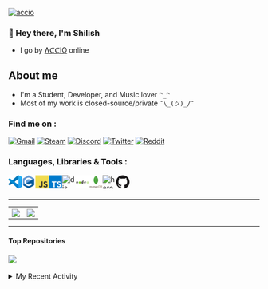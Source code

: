<!-- 👋 Hey, I’m **Shilish**

Most of my work is private ^_^

Find some of my socials here

https://shilish.github.io/Shilish/ -->

[<img align="centre" alt="accio" src="https://cdn.discordapp.com/attachments/561917883958034444/898745223046369321/IO.png" />][rr]

### 👋 Hey there, I'm **Shilish**

- I go by [ɅᑕᑕIO][site] online

## About me

- I'm a Student, Developer, and Music lover `^_^`
- Most of my work is closed-source/private `¯\_(ツ)_/¯`

### Find me on :

[![Gmail](https://img.shields.io/badge/Gmail-D14836?style=for-the-badge&logo=gmail&logoColor=white)][mail]
[![Steam](https://img.shields.io/badge/steam-%23000000.svg?style=for-the-badge&logo=steam&logoColor=white)][steam]
[![Discord](https://img.shields.io/badge/%C9%85%E1%91%95%E1%91%95IO-%237289DA.svg?style=for-the-badge&logo=discord&logoColor=white)][discord]
[![Twitter](https://img.shields.io/badge/Twitter-%231DA1F2.svg?style=for-the-badge&logo=Twitter&logoColor=white)][twitter]
[![Reddit](https://img.shields.io/badge/Reddit-FF4500?style=for-the-badge&logo=reddit&logoColor=white)][reddit]

### Languages, Libraries & Tools :

[<img align="left" alt="vsc" width="27" height="27" src="https://raw.githubusercontent.com/github/explore/80688e429a7d4ef2fca1e82350fe8e3517d3494d/topics/visual-studio-code/visual-studio-code.png" />][rr]
[<img align="left" alt="C" width="27" height="27" src="https://raw.githubusercontent.com/devicons/devicon/master/icons/c/c-original.svg" />][rr]
[<img align="left" alt="js" width="27" height="27" src="https://raw.githubusercontent.com/devicons/devicon/master/icons/javascript/javascript-original.svg" />][rr]
[<img align="left" alt="ts" width="27" height="27" src="https://raw.githubusercontent.com/devicons/devicon/master/icons/typescript/typescript-original.svg" />][rr]
[<img align="left" alt="djs" width="27" height="27" src="https://discordjs.guide/meta-image.png" />][rr]
[<img align="left" alt="nodejs" width="27" height="27" src="https://raw.githubusercontent.com/devicons/devicon/master/icons/nodejs/nodejs-original-wordmark.svg" />][rr]
[<img align="left" alt="mongo" width="27" height="27" src="https://raw.githubusercontent.com/devicons/devicon/master/icons/mongodb/mongodb-original-wordmark.svg" />][rr]
[<img align="left" alt="heroku" width="27" height="27" src="https://www.vectorlogo.zone/logos/heroku/heroku-icon.svg" />][rr]
[<img align="left" alt="github" width="27" height="27" src="https://raw.githubusercontent.com/github/explore/78df643247d429f6cc873026c0622819ad797942/topics/github/github.png" />][rr]

<!-- [<img align="left" alt="" width="40" height="40" src="" />][rr] c2fffc//90f3f5//73fdff//03f8fc-->
<br>
</br>

---

<table>
  <tr>
    <td align="center" style="padding=0;width=50%;">
    <a href="https://www.youtube.com/watch?v=dQw4w9WgXcQ">
      <img align="center" style="padding=0;" src="https://readme-stats-acc.vercel.app/api?username=shilish&hide=issues,contribs&count_private=true&show_icons=true&include_all_commits=true&custom_title=ɅᑕᑕIO's+GitHub+Stats+👨‍💻&border_color=e8e8e8&border_radius=25&hide_border=true&title_color=ff4d73&bg_color=00000000&icon_color=5865F2&text_color=9f9f9f" />
      </a>
    </td>
    <td align="center" style="padding=0;width=50%;">
    <a href="https://www.youtube.com/watch?v=dQw4w9WgXcQ">
      <img align="center" style="padding=0;" src="https://readme-stats-acc.vercel.app/api/top-langs/?username=shilish&layout=compact&border_color=e8e8e8&border_radius=25&hide_border=true&custom_title=Most+Used+Languages+📊&title_color=ff4d73&bg_color=00000000&icon_color=5865F2&text_color=9f9f9f" />
      </a>
    </td>
  </tr>
</table>

<!-- <a href="https://www.youtube.com/watch?v=dQw4w9WgXcQ">
  <img align="center" src="https://readme-stats-acc.vercel.app/api?username=shilish&hide=issues,contribs&count_private=true&show_icons=true&include_all_commits=true&custom_title=ɅᑕᑕIO's+GitHub+Stats+👨‍💻&border_color=e8e8e8&border_radius=25&title_color=ff4d73&bg_color=2C2F33&icon_color=5865F2&text_color=e8e8e8" />
</a>

<a href="https://www.youtube.com/watch?v=dQw4w9WgXcQ">
  <img align="center" src="https://readme-stats-acc.vercel.app/api/top-langs/?username=shilish&layout=compact&border_color=e8e8e8&border_radius=25&custom_title=Most+Used+Languages+📊&title_color=ff4d73&bg_color=2C2F33&icon_color=5865F2&text_color=e8e8e8" />
</a> -->

<!-- [![MyGithubStats](https://readme-stats-acc.vercel.app/api?username=shilish&hide=issues,contribs&count_private=true&show_icons=true&include_all_commits=true&custom_title=ɅᑕᑕIO's+GitHub+Stats+👨‍💻&hide_border=true&title_color=ff4d73&bg_color=2C2F33&icon_color=5865F2&text_color=c2fffc)][rr]

[![TopLangs](https://readme-stats-acc.vercel.app/api/top-langs/?username=shilish&layout=compact&hide_border=true&custom_title=Most+Used+Languages+📊&title_color=ff4d73&bg_color=2C2F33&icon_color=5865F2&text_color=e8fffe)][rr] -->

---

#### Top Repositories

<a href="https://github.com/Shilish/Mr.Crown">
  <img align="center" src="https://readme-stats-acc.vercel.app/api/pin/?username=shilish&repo=Mr.Crown&show_owner=true&title_color=1793ff&bg_color=00000000&icon_color=5865F2&text_color=9f9f9f&border_color=9f9f9f" />
</a>

<!-- [![PinnedCard](https://readme-stats-acc.vercel.app/api/pin/?username=shilish&repo=Mr.Crown&hide_border=true&show_owner=true&title_color=ff4d73&bg_color=2C2F33&icon_color=5865F2&text_color=c2fffc)](https://github.com/Shilish/Mr.Crown) -->

<br>
</br>

<details>

<summary> My Recent Activity</summary>
  
<!--START_SECTION:activity-->
1. 🎉 Merged PR [#20](https://github.com/Shilish/Mr.Crown/pull/20) in [Shilish/Mr.Crown](https://github.com/Shilish/Mr.Crown)
2. 💪 Opened PR [#20](https://github.com/Shilish/Mr.Crown/pull/20) in [Shilish/Mr.Crown](https://github.com/Shilish/Mr.Crown)
3. 🎉 Merged PR [#19](https://github.com/Shilish/Mr.Crown/pull/19) in [Shilish/Mr.Crown](https://github.com/Shilish/Mr.Crown)
4. 💪 Opened PR [#19](https://github.com/Shilish/Mr.Crown/pull/19) in [Shilish/Mr.Crown](https://github.com/Shilish/Mr.Crown)
5. 🎉 Merged PR [#18](https://github.com/Shilish/Mr.Crown/pull/18) in [Shilish/Mr.Crown](https://github.com/Shilish/Mr.Crown)
<!--END_SECTION:activity-->

</details>

[site]: https://shilish.github.io/Shilish/
[github]: https://github.com/Shilish
[mail]: mailto:shilishvatsin@gmail.com
[steam]: https://steamcommunity.com/id/accio15/
[discord]: https://discord.com/invite/3T4zPr9
[twitter]: https://twitter.com/_shilish_
[reddit]: https://www.reddit.com/user/Alpha_1_5
[rr]: https://www.youtube.com/watch?v=dQw4w9WgXcQ
